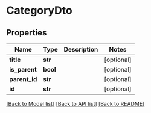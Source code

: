 # CategoryDto

## Properties
Name | Type | Description | Notes
------------ | ------------- | ------------- | -------------
**title** | **str** |  | [optional] 
**is_parent** | **bool** |  | [optional] 
**parent_id** | **str** |  | [optional] 
**id** | **str** |  | [optional] 

[[Back to Model list]](../README.md#documentation-for-models) [[Back to API list]](../README.md#documentation-for-api-endpoints) [[Back to README]](../README.md)

